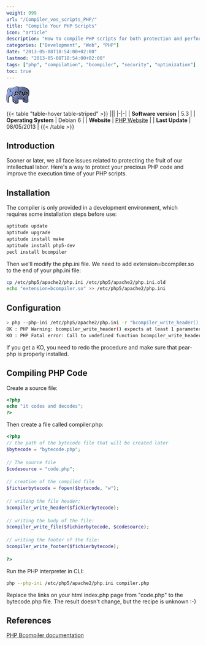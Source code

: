 ```yaml
---
weight: 999
url: "/Compiler_vos_scripts_PHP/"
title: "Compile Your PHP Scripts"
icon: "article"
description: "How to compile PHP scripts for both protection and performance improvements"
categories: ["Development", "Web", "PHP"]
date: "2013-05-08T18:54:00+02:00"
lastmod: "2013-05-08T18:54:00+02:00"
tags: ["php", "compilation", "bcompiler", "security", "optimization"]
toc: true
---
```


![PHP](/images/php_icon.png)

{{< table "table-hover table-striped" >}}
|||
|-|-|
| **Software version** | 5.3 |
| **Operating System** | Debian 6 |
| **Website** | [PHP Website](https://www.php.net) |
| **Last Update** | 08/05/2013 |
{{< /table >}}

## Introduction

Sooner or later, we all face issues related to protecting the fruit of our intellectual labor. Here's a way to protect your precious PHP code and improve the execution time of your PHP scripts.

## Installation

The compiler is only provided in a development environment, which requires some installation steps before use:

```bash
aptitude update
aptitude upgrade
aptitude install make
aptitude install php5-dev
pecl install bcompiler
```

Then we'll modify the php.ini file. We need to add extension=bcompiler.so to the end of your php.ini file:

```bash
cp /etc/php5/apache2/php.ini /etc/php5/apache2/php.ini.old
echo "extension=bcompiler.so" >> /etc/php5/apache2/php.ini
```

## Configuration

```bash
> php --php-ini /etc/php5/apache2/php.ini -r "bcompiler_write_header();"
OK : PHP Warning: bcompiler_write_header() expects at least 1 parameter, 0 given in Command line code on line 1
KO : PHP Fatal error: Call to undefined function bcompiler_write_header() in Command line code on line 1
```

If you get a KO, you need to redo the procedure and make sure that pear-php is properly installed.

## Compiling PHP Code

Create a source file:

```php
<?php
echo "it codes and decodes";
?>
```

Then create a file called compiler.php:

```php
<?php
// the path of the bytecode file that will be created later
$bytecode = "bytecode.php";

// The source file
$codesource = "code.php";

// creation of the compiled file
$fichierbytecode = fopen($bytecode, "w");

// writing the file header;
bcompiler_write_header($fichierbytecode);

// writing the body of the file:
bcompiler_write_file($fichierbytecode, $codesource);

// writing the footer of the file:
bcompiler_write_footer($fichierbytecode);

?>
```

Run the PHP interpreter in CLI:

```bash
php --php-ini /etc/php5/apache2/php.ini compiler.php
```

Replace the links on your html index.php page from "code.php" to the bytecode.php file. The result doesn't change, but the recipe is unknown :-)

## References

[PHP Bcompiler documentation](https://php.net/manual/en/book.bcompiler.php)
